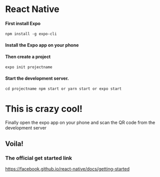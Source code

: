 # React Native 

#### First install Expo
`
npm install -g expo-cli
`
#### Install the Expo app on your phone


#### Then create a project
`
expo init projectname
`
#### Start the development server.
`
cd projectname
npm start or yarn start or expo start
`

# This is crazy cool!

Finally open the expo app on your phone and scan the QR code from the 
development server 

## Voila!

### The official get started link
https://facebook.github.io/react-native/docs/getting-started
